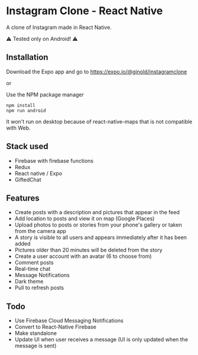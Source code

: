 # Instagram Clone - React Native

A clone of Instagram made in React Native. 



⚠️ Tested only on Android! ⚠️

## Installation

Download the Expo app and go to 
https://expo.io/@ginold/instagramclone

or

Use the NPM package manager

```npm
npm install 
npm run android
```
It won't run on desktop because of react-native-maps that is not compatible with Web.

## Stack used
 - Firebase with firebase functions
- Redux
- React native / Expo 
- GiftedChat

## Features
 - Create posts with a description and pictures that appear in the feed
- Add location to posts and view it on map (Google Places)
- Upload photos to posts or stories from your phone's gallery or taken from the camera app
- A story is visible to all users and appears immediately after it has been added
- Pictures older than 20 minutes will be deleted from the story
- Create a user account with an avatar (6 to choose from)
- Comment posts
- Real-time chat 
- Message Notifications
- Dark theme
- Pull to refresh posts

## Todo
- Use Firebase Cloud Messaging Notifications
- Convert to React-Native Firebase 
- Make standalone
- Update UI when user receives a message (UI is only updated when the message is sent)



